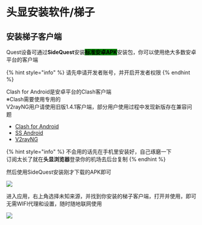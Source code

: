 # 头显安装软件/梯子

## 安装梯子客户端

Quest设备可通过**SideQuest**安装<mark style="background-color:green;">**标准安卓APK**</mark>安装包，你可以使用绝大多数安卓平台的客户端

{% hint style="info" %}
请先申请开发者账号，并开启开发者权限
{% endhint %}

Clash for Android是安卓平台的Clash客户端\
&#x20;   ※Clash需要使用专用的\
V2rayNG用户请使用旧版1.4.1客户端，部分用户使用过程中发现新版存在兼容问题

* [Clash for Android](https://github.com/Kr328/ClashForAndroid/releases)
* [SS Android](https://github.com/shadowsocks/shadowsocks-android/releases)
* [V2rayNG](https://github.com/2dust/v2rayNG/releases/tag/1.4.1)

{% hint style="info" %}
不会用的话先在手机里安装好，自己琢磨一下\
订阅太长了就在**头显浏览器**登录你的机场去后台复制
{% endhint %}

然后使用SideQuest安装刚才下载的APK即可

![](https://cdn.jsdelivr.net/gh/EYW-015/Oculus-guide-China/img/quest/install.png)

进入应用，右上角选择未知来源，并找到你安装的梯子客户端，打开并使用，即可无需WIFI代理和设置，随时随地联网使用

![](https://cdn.jsdelivr.net/gh/EYW-015/Oculus-guide-China/img/quest/uks.webp)

